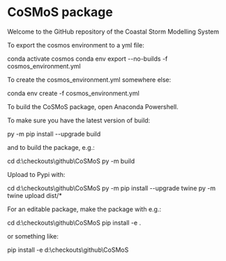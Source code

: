 # CoSMoS package

Welcome to the GitHub repository of the Coastal Storm Modelling System

To export the cosmos environment to a yml file:

conda activate cosmos
conda env export --no-builds -f cosmos_environment.yml

To create the cosmos_environment.yml somewhere else: 

conda env create -f cosmos_environment.yml

To build the CoSMoS package, open Anaconda Powershell.

To make sure you have the latest version of build:

py -m pip install --upgrade build

and to build the package, e.g.: 

cd d:\checkouts\github\CoSMoS
py -m build

Upload to Pypi with:

cd d:\checkouts\github\CoSMoS
py -m pip install --upgrade twine
py -m twine upload dist/*

For an editable package, make the package with e.g.:

cd d:\checkouts\github\CoSMoS
pip install -e .

or something like:

pip install -e d:\checkouts\github\CoSMoS
